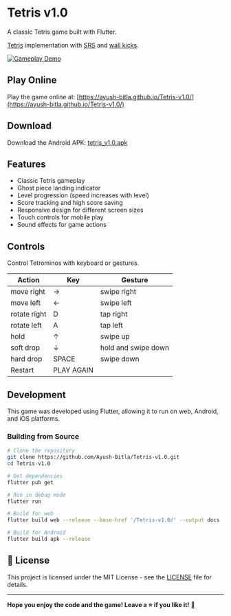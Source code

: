 # Tetris v1.0

A classic Tetris game built with Flutter.

[Tetris](https://harddrop.com/wiki/Gameplay_overview) implementation
with [SRS](https://harddrop.com/wiki/SRS)
and [wall kicks](https://harddrop.com/wiki/SRS#Wall_Kicks).

[![Gameplay Demo](assets/code/Tetris-v1.gif)](https://ayush-bitla.github.io/Tetris-v1.0/)

## Play Online

Play the game online at: [https://ayush-bitla.github.io/Tetris-v1.0/](https://ayush-bitla.github.io/Tetris-v1.0/)

## Download

Download the Android APK: [tetris_v1.0.apk](https://github.com/Ayush-Bitla/Tetris-v1.0/raw/main/release/tetris_v1.0.apk)

## Features

- Classic Tetris gameplay
- Ghost piece landing indicator
- Level progression (speed increases with level)
- Score tracking and high score saving
- Responsive design for different screen sizes
- Touch controls for mobile play
- Sound effects for game actions

## Controls

Control Tetrominos with keyboard or gestures.

| Action                  | Key   | Gesture                 |
|-------------------------|-------|-------------------------|
| move right              |   →   | swipe right             |
| move left               |   ←   | swipe left              |
| rotate right            |   D   | tap right               |
| rotate left             |   A   | tap left                |
| hold                    |   ↑   | swipe up                |
| soft drop               |   ↓   | hold and swipe down     |
| hard drop               | SPACE | swipe down              |
| Restart                 | PLAY AGAIN |                    |

## Development

This game was developed using Flutter, allowing it to run on web, Android, and iOS platforms.

### Building from Source

```bash
# Clone the repository
git clone https://github.com/Ayush-Bitla/Tetris-v1.0.git
cd Tetris-v1.0

# Get dependencies
flutter pub get

# Run in debug mode
flutter run

# Build for web
flutter build web --release --base-href '/Tetris-v1.0/' --output docs

# Build for Android
flutter build apk --release
```
## 📜 License
This project is licensed under the MIT License - see the [LICENSE](LICENSE) file for details.

---

**Hope you enjoy the code and the game! Leave a ⭐ if you like it!** 🚀
